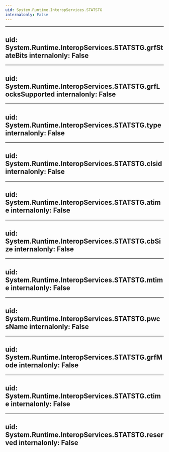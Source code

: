 ```yaml
---
uid: System.Runtime.InteropServices.STATSTG
internalonly: False
---
```


---
uid: System.Runtime.InteropServices.STATSTG.grfStateBits
internalonly: False
---

---
uid: System.Runtime.InteropServices.STATSTG.grfLocksSupported
internalonly: False
---

---
uid: System.Runtime.InteropServices.STATSTG.type
internalonly: False
---

---
uid: System.Runtime.InteropServices.STATSTG.clsid
internalonly: False
---

---
uid: System.Runtime.InteropServices.STATSTG.atime
internalonly: False
---

---
uid: System.Runtime.InteropServices.STATSTG.cbSize
internalonly: False
---

---
uid: System.Runtime.InteropServices.STATSTG.mtime
internalonly: False
---

---
uid: System.Runtime.InteropServices.STATSTG.pwcsName
internalonly: False
---

---
uid: System.Runtime.InteropServices.STATSTG.grfMode
internalonly: False
---

---
uid: System.Runtime.InteropServices.STATSTG.ctime
internalonly: False
---

---
uid: System.Runtime.InteropServices.STATSTG.reserved
internalonly: False
---

